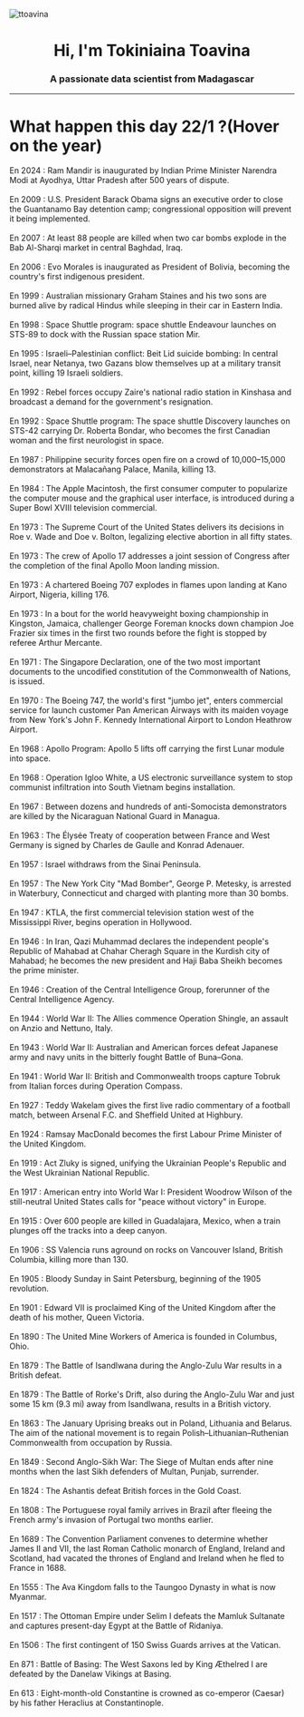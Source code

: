 
<p align="left"> <img src="https://komarev.com/ghpvc/?username=ttoavina&label=Profile%20views&color=0e75b6&style=flat" alt="ttoavina" /> </p>
<h1 align="center">Hi, I'm Tokiniaina Toavina</h1>
<h3 align="center">A passionate data scientist from Madagascar</h3>
    
<hr/>
<h1> What happen this day 22/1 ?(Hover on the year)</h1>

En 2024 : Ram Mandir is inaugurated by Indian Prime Minister Narendra Modi at Ayodhya, Uttar Pradesh after 500 years of dispute.
<br/><br/>
En 2009 : U.S. President Barack Obama signs an executive order to close the Guantanamo Bay detention camp; congressional opposition will prevent it being implemented.
<br/><br/>
En 2007 : At least 88 people are killed when two car bombs explode in the Bab Al-Sharqi market in central Baghdad, Iraq.
<br/><br/>
En 2006 : Evo Morales is inaugurated as President of Bolivia, becoming the country's first indigenous president.
<br/><br/>
En 1999 : Australian missionary Graham Staines and his two sons are burned alive by radical Hindus while sleeping in their car in Eastern India.
<br/><br/>
En 1998 : Space Shuttle program: space shuttle Endeavour launches on STS-89 to dock with the Russian space station Mir.
<br/><br/>
En 1995 : Israeli–Palestinian conflict: Beit Lid suicide bombing: In central Israel, near Netanya, two Gazans blow themselves up at a military transit point, killing 19 Israeli soldiers.
<br/><br/>
En 1992 : Rebel forces occupy Zaire's national radio station in Kinshasa and broadcast a demand for the government's resignation.
<br/><br/>
En 1992 : Space Shuttle program: The space shuttle Discovery launches on STS-42 carrying Dr. Roberta Bondar, who becomes the first Canadian woman and the first neurologist in space.
<br/><br/>
En 1987 : Philippine security forces open fire on a crowd of 10,000–15,000 demonstrators at Malacañang Palace, Manila, killing 13.
<br/><br/>
En 1984 : The Apple Macintosh, the first consumer computer to popularize the computer mouse and the graphical user interface, is introduced during a Super Bowl XVIII television commercial.
<br/><br/>
En 1973 : The Supreme Court of the United States delivers its decisions in Roe v. Wade and Doe v. Bolton, legalizing elective abortion in all fifty states.
<br/><br/>
En 1973 : The crew of Apollo 17 addresses a joint session of Congress after the completion of the final Apollo Moon landing mission.
<br/><br/>
En 1973 : A chartered Boeing 707 explodes in flames upon landing at Kano Airport, Nigeria, killing 176.
<br/><br/>
En 1973 : In a bout for the world heavyweight boxing championship in Kingston, Jamaica, challenger George Foreman knocks down champion Joe Frazier six times in the first two rounds before the fight is stopped by referee Arthur Mercante.
<br/><br/>
En 1971 : The Singapore Declaration, one of the two most important documents to the uncodified constitution of the Commonwealth of Nations, is issued.
<br/><br/>
En 1970 : The Boeing 747, the world's first "jumbo jet", enters commercial service for launch customer Pan American Airways with its maiden voyage from New York's John F. Kennedy International Airport to London Heathrow Airport.
<br/><br/>
En 1968 : Apollo Program: Apollo 5 lifts off carrying the first Lunar module into space.
<br/><br/>
En 1968 : Operation Igloo White, a US electronic surveillance system to stop communist infiltration into South Vietnam begins installation.
<br/><br/>
En 1967 : Between dozens and hundreds of anti-Somocista demonstrators are killed by the Nicaraguan National Guard in Managua.
<br/><br/>
En 1963 : The Élysée Treaty of cooperation between France and West Germany is signed by Charles de Gaulle and Konrad Adenauer.
<br/><br/>
En 1957 : Israel withdraws from the Sinai Peninsula.
<br/><br/>
En 1957 : The New York City "Mad Bomber", George P. Metesky, is arrested in Waterbury, Connecticut and charged with planting more than 30 bombs.
<br/><br/>
En 1947 : KTLA, the first commercial television station west of the Mississippi River, begins operation in Hollywood.
<br/><br/>
En 1946 : In Iran, Qazi Muhammad declares the independent people's Republic of Mahabad at Chahar Cheragh Square in the Kurdish city of Mahabad; he becomes the new president and Haji Baba Sheikh becomes the prime minister.
<br/><br/>
En 1946 : Creation of the Central Intelligence Group, forerunner of the Central Intelligence Agency.
<br/><br/>
En 1944 : World War II: The Allies commence Operation Shingle, an assault on Anzio and Nettuno, Italy.
<br/><br/>
En 1943 : World War II: Australian and American forces defeat Japanese army and navy units in the bitterly fought Battle of Buna–Gona.
<br/><br/>
En 1941 : World War II: British and Commonwealth troops capture Tobruk from Italian forces during Operation Compass.
<br/><br/>
En 1927 : Teddy Wakelam gives the first live radio commentary of a football match, between Arsenal F.C. and Sheffield United at Highbury.
<br/><br/>
En 1924 : Ramsay MacDonald becomes the first Labour Prime Minister of the United Kingdom.
<br/><br/>
En 1919 : Act Zluky is signed, unifying the Ukrainian People's Republic and the West Ukrainian National Republic.
<br/><br/>
En 1917 : American entry into World War I: President Woodrow Wilson of the still-neutral United States calls for "peace without victory" in Europe.
<br/><br/>
En 1915 : Over 600 people are killed in Guadalajara, Mexico, when a train plunges off the tracks into a deep canyon.
<br/><br/>
En 1906 : SS Valencia runs aground on rocks on Vancouver Island, British Columbia, killing more than 130.
<br/><br/>
En 1905 : Bloody Sunday in Saint Petersburg, beginning of the 1905 revolution.
<br/><br/>
En 1901 : Edward VII is proclaimed King of the United Kingdom after the death of his mother, Queen Victoria.
<br/><br/>
En 1890 : The United Mine Workers of America is founded in Columbus, Ohio.
<br/><br/>
En 1879 : The Battle of Isandlwana during the Anglo-Zulu War results in a British defeat.
<br/><br/>
En 1879 : The Battle of Rorke's Drift, also during the Anglo-Zulu War and just some 15 km (9.3 mi) away from Isandlwana, results in a British victory.
<br/><br/>
En 1863 : The January Uprising breaks out in Poland, Lithuania and Belarus. The aim of the national movement is to regain Polish–Lithuanian–Ruthenian Commonwealth from occupation by Russia.
<br/><br/>
En 1849 : Second Anglo-Sikh War: The Siege of Multan ends after nine months when the last Sikh defenders of Multan, Punjab, surrender.
<br/><br/>
En 1824 : The Ashantis defeat British forces in the Gold Coast.
<br/><br/>
En 1808 : The Portuguese royal family arrives in Brazil after fleeing the French army's invasion of Portugal two months earlier.
<br/><br/>
En 1689 : The Convention Parliament convenes to determine whether James II and VII, the last Roman Catholic monarch of England, Ireland and Scotland, had vacated the thrones of England and Ireland when he fled to France in 1688.
<br/><br/>
En 1555 : The Ava Kingdom falls to the Taungoo Dynasty in what is now Myanmar.
<br/><br/>
En 1517 : The Ottoman Empire under Selim I defeats the Mamluk Sultanate and captures present-day Egypt at the Battle of Ridaniya.
<br/><br/>
En 1506 : The first contingent of 150 Swiss Guards arrives at the Vatican.
<br/><br/>
En 871 : Battle of Basing: The West Saxons led by King Æthelred I are defeated by the Danelaw Vikings at Basing.
<br/><br/>
En 613 : Eight-month-old Constantine is crowned as co-emperor (Caesar) by his father Heraclius at Constantinople.
<br/><br/>
